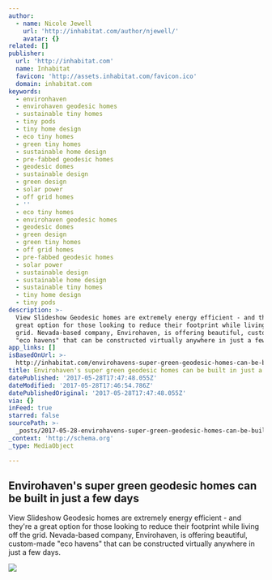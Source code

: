 ```yaml
---
author:
  - name: Nicole Jewell
    url: 'http://inhabitat.com/author/njewell/'
    avatar: {}
related: []
publisher:
  url: 'http://inhabitat.com'
  name: Inhabitat
  favicon: 'http://assets.inhabitat.com/favicon.ico'
  domain: inhabitat.com
keywords:
  - environhaven
  - envirohaven geodesic homes
  - sustainable tiny homes
  - tiny pods
  - tiny home design
  - eco tiny homes
  - green tiny homes
  - sustainable home design
  - pre-fabbed geodesic homes
  - geodesic domes
  - sustainable design
  - green design
  - solar power
  - off grid homes
  - ''
  - eco tiny homes
  - envirohaven geodesic homes
  - geodesic domes
  - green design
  - green tiny homes
  - off grid homes
  - pre-fabbed geodesic homes
  - solar power
  - sustainable design
  - sustainable home design
  - sustainable tiny homes
  - tiny home design
  - tiny pods
description: >-
  View Slideshow Geodesic homes are extremely energy efficient - and they're a
  great option for those looking to reduce their footprint while living off the
  grid. Nevada-based company, Envirohaven, is offering beautiful, custom-made
  "eco havens" that can be constructed virtually anywhere in just a few days.
app_links: []
isBasedOnUrl: >-
  http://inhabitat.com/envirohavens-super-green-geodesic-homes-can-be-built-in-just-a-few-days/
title: Envirohaven's super green geodesic homes can be built in just a few days
datePublished: '2017-05-28T17:47:48.055Z'
dateModified: '2017-05-28T17:46:54.786Z'
datePublishedOriginal: '2017-05-28T17:47:48.055Z'
via: {}
inFeed: true
starred: false
sourcePath: >-
  _posts/2017-05-28-envirohavens-super-green-geodesic-homes-can-be-built-in-jus.md
_context: 'http://schema.org'
_type: MediaObject

---
```

<article style=""><h1>Envirohaven's super green geodesic homes can be built in just a few days</h1><p>View Slideshow Geodesic homes are extremely energy efficient - and they're a great option for those looking to reduce their footprint while living off the grid. Nevada-based company, Envirohaven, is offering beautiful, custom-made "eco havens" that can be constructed virtually anywhere in just a few days.</p><img src="http://assets.inhabitat.com/wp-content/blogs.dir/1/files/2017/05/envirohaven-geodesic-home-2-706x369.jpg" /></article>